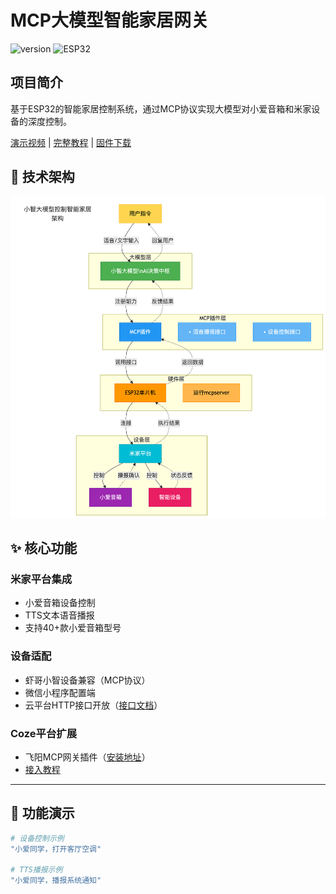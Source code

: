 
# MCP大模型智能家居网关

![version](https://img.shields.io/badge/version-v1.0.15-blue)
![ESP32](https://img.shields.io/badge/platform-ESP32-green)

## 项目简介
基于ESP32的智能家居控制系统，通过MCP协议实现大模型对小爱音箱和米家设备的深度控制。

[演示视频](https://b23.tv/0KlOaJY) | [完整教程](https://bxk64web49.feishu.cn/docx/XAVJdha5FoI5bjxKELqcz3rJnwg) | [固件下载](https://gitee.com/panzuji/ha-esp32/releases/)

## 🚀 技术架构

![MCP架构图](image.png)


## ✨ 核心功能

### 米家平台集成
- 小爱音箱设备控制
- TTS文本语音播报
- 支持40+款小爱音箱型号

### 设备适配
- 虾哥小智设备兼容（MCP协议）
- 微信小程序配置端
- 云平台HTTP接口开放（[接口文档](https://oneapi.sooncore.com/openapi/)）

### Coze平台扩展
- 飞阳MCP网关插件（[安装地址](https://www.coze.cn/store/plugin/7523201219662184483)）
- [接入教程](https://bxk64web49.feishu.cn/docx/XRBGdxUl2oDDQHxiBrOcZi1KnGj)

---

## 🎯 功能演示

```bash
# 设备控制示例
"小爱同学，打开客厅空调"

# TTS播报示例
"小爱同学，播报系统通知"
